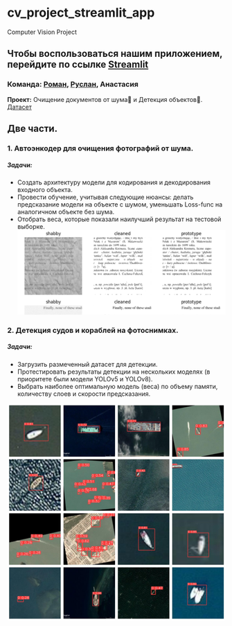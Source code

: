 # cv_project_streamlit_app

Computer Vision Project

## Чтобы воспользоваться нашим приложением, перейдите по ссылке [Streamlit](https://computervision-yolo.streamlit.app)

### Команда: [Роман](https://github.com/r-makushkin), [Руслан](https://github.com/ruslan-DS), Анастасия

**Проект:** Очищение документов от шума📝 и Детекция объектов🔎. [Датасет](https://www.kaggle.com/datasets/siddharthkumarsah/ships-in-aerial-images)
## Две части.
### 1. Автоэнкодер для очищения фотографий от шума.
##### Задачи:
* Создать архитектуру модели для кодирования и декодирования входного объекта.
* Провести обучение, учитывая следующие нюансы: делать предсказание модели на объекте с шумом, уменьшать Loss-func на аналогичном объекте без шума.
* Отобрать веса, которые показали наилучший результат на тестовой выборке.
![картинка](images/noise1.png)

### 2. Детекция судов и кораблей на фотоснимках.
#####  Задачи:
* Загрузить размеченный датасет для детекции.
* Протестировать результаты детекции на нескольких моделях (в приоритете были модели YOLOv5 и YOLOv8).
* Выбрать наиболее оптимальную модель (веса) по объему памяти, количеству слоев и скорости предсказания.

![картинка](images/yolo_8n_res.png)
